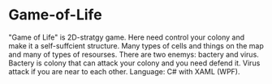 # Game-of-Life
"Game of Life" is 2D-stratgy game. Here need control your colony and make it a self-suffcient structure. Many types of cells and things on the map and many of types of resourses. There are two enemys: bactery and virus. Bactery is colony that can attack your colony and you need defend it. Virus attack if you are near to each other. 
Language: C# with XAML (WPF).
